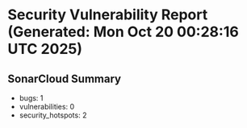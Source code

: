 # Security Vulnerability Report (Generated: Mon Oct 20 00:28:16 UTC 2025)


## SonarCloud Summary
* bugs: 1
* vulnerabilities: 0
* security_hotspots: 2

